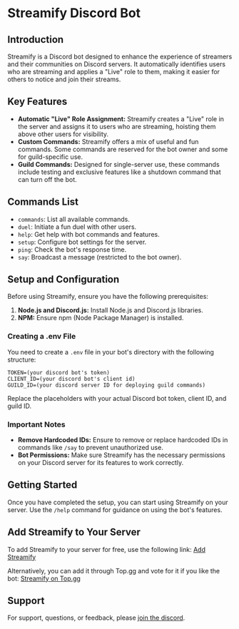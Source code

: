
# Streamify Discord Bot

## Introduction
Streamify is a Discord bot designed to enhance the experience of streamers and their communities on Discord servers. It automatically identifies users who are streaming and applies a "Live" role to them, making it easier for others to notice and join their streams.

## Key Features
- **Automatic "Live" Role Assignment:** Streamify creates a "Live" role in the server and assigns it to users who are streaming, hoisting them above other users for visibility.
- **Custom Commands:** Streamify offers a mix of useful and fun commands. Some commands are reserved for the bot owner and some for guild-specific use.
- **Guild Commands:** Designed for single-server use, these commands include testing and exclusive features like a shutdown command that can turn off the bot.

## Commands List
- `commands`: List all available commands.
- `duel`: Initiate a fun duel with other users.
- `help`: Get help with bot commands and features.
- `setup`: Configure bot settings for the server.
- `ping`: Check the bot's response time.
- `say`: Broadcast a message (restricted to the bot owner).

## Setup and Configuration
Before using Streamify, ensure you have the following prerequisites:

1. **Node.js and Discord.js:** Install Node.js and Discord.js libraries.
2. **NPM:** Ensure npm (Node Package Manager) is installed.

### Creating a .env File
You need to create a `.env` file in your bot's directory with the following structure:

```
TOKEN=(your discord bot's token)
CLIENT_ID=(your discord bot's client id)
GUILD_ID=(your discord server ID for deploying guild commands)
```

Replace the placeholders with your actual Discord bot token, client ID, and guild ID.

### Important Notes
- **Remove Hardcoded IDs:** Ensure to remove or replace hardcoded IDs in commands like `/say` to prevent unauthorized use.
- **Bot Permissions:** Make sure Streamify has the necessary permissions on your Discord server for its features to work correctly.

## Getting Started
Once you have completed the setup, you can start using Streamify on your server. Use the `/help` command for guidance on using the bot's features.

## Add Streamify to Your Server
To add Streamify to your server for free, use the following link:
[Add Streamify](https://discord.com/api/oauth2/authorize?client_id=1181844772529393714&permissions=2415922240&scope=applications.commands%20bot)

Alternatively, you can add it through Top.gg and vote for it if you like the bot:
[Streamify on Top.gg](https://top.gg/bot/1181844772529393714)

## Support
For support, questions, or feedback, please [join the discord](https://discord.gg/4NWweN6cx8).

